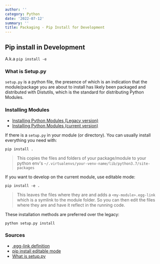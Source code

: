 ```yaml
---
author: ''
category: Python
date: '2022-07-12'
summary: ''
title: Packaging - Pip Install for Development
---
```


## Pip install in Development

A.k.a `pip install -e`

### What is Setup.py

`setup.py` is a python file, the presence of which is an indication that the module/package you are about to install has likely been packaged and distributed with Distutils, which is the standard for distributing Python Modules.

### Installing Modules

* [Installing Python Modules (Legacy version)](https://docs.python.org/3/install/)
* [Installing Python Modules (current version)](https://docs.python.org/3/installing/index.html#installing-index)

If there is a `setup.py` in your module (or directory).
You can usually install everything you need with:

    pip install .

> This copies the files and folders of your package/module to your python env's `~/.virtualenvs/your-venv-name/lib/python3.7/site-packages`

If you want to develop on the current module, use editable mode:

    pip install -e .

> This leaves the files where they are and adds a `<my-module>.egg-link` which is a symlink to the module folder. So you can then edit the files where they are and have it reflect in the running code.

These installation methods are preferred over the legacy:

    python setup.py install


### Sources

* [.egg-link definition](https://wiki.python.org/moin/PythonPackagingTerminology)
* [pip install editable mode](https://stackoverflow.com/questions/35064426/when-would-the-e-editable-option-be-useful-with-pip-install)
* [What is setup.py](https://stackoverflow.com/questions/1471994/what-is-setup-py)

